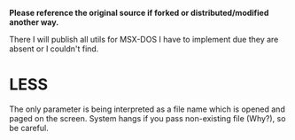**Please reference the original source if forked or distributed/modified another way.**

There I will publish all utils for MSX-DOS I have to implement due they are absent or I couldn't find. 

# LESS
The only parameter is being interpreted as a file name which is opened and paged on the screen. System hangs if you pass non-existing file (Why?), so be careful.
